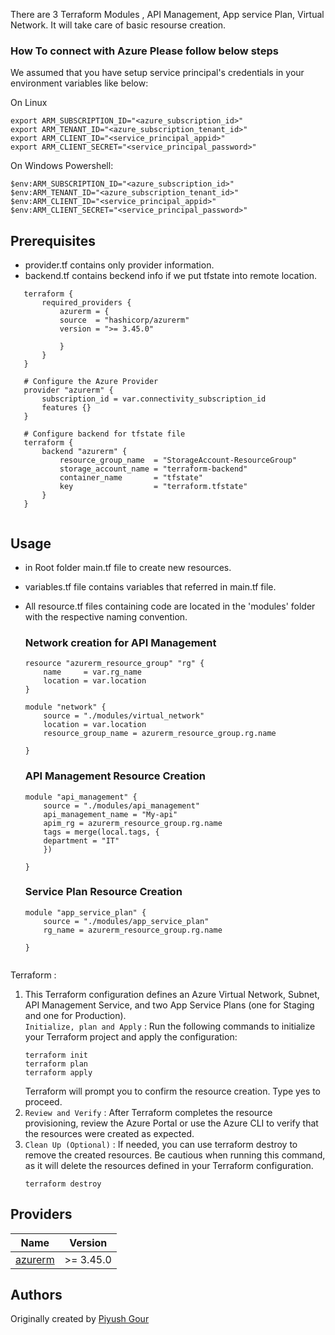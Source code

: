 There are 3 Terraform Modules , API Management, App service Plan, Virtual Network. It will take care of basic resourse creation.


### How To connect with Azure Please follow below steps

We assumed that you have setup service principal's credentials in your environment variables like below:

On Linux 

```shell
export ARM_SUBSCRIPTION_ID="<azure_subscription_id>"
export ARM_TENANT_ID="<azure_subscription_tenant_id>"
export ARM_CLIENT_ID="<service_principal_appid>"
export ARM_CLIENT_SECRET="<service_principal_password>"
```

On Windows Powershell:

```shell
$env:ARM_SUBSCRIPTION_ID="<azure_subscription_id>"
$env:ARM_TENANT_ID="<azure_subscription_tenant_id>"
$env:ARM_CLIENT_ID="<service_principal_appid>"
$env:ARM_CLIENT_SECRET="<service_principal_password>"
```

## Prerequisites 
 - provider.tf contains only provider information.
 - backend.tf contains beckend info if we put tfstate into remote location.

 ```hcl
    terraform {
        required_providers {
            azurerm = {
            source  = "hashicorp/azurerm"
            version = ">= 3.45.0"

            }
        }
    }

    # Configure the Azure Provider
    provider "azurerm" {
        subscription_id = var.connectivity_subscription_id
        features {}
    }

    # Configure backend for tfstate file
    terraform {
        backend "azurerm" {
            resource_group_name  = "StorageAccount-ResourceGroup"
            storage_account_name = "terraform-backend"
            container_name       = "tfstate"
            key                  = "terraform.tfstate"
        }
    }

 
 ```

## Usage
 - in Root folder main.tf file to create new resources.
 - variables.tf file contains variables that referred in main.tf file. 
 - All resource.tf files containing code are located in the 'modules' folder with the respective naming convention. 

 

    ### Network creation for API Management 
    ```hcl
    resource "azurerm_resource_group" "rg" {
        name     = var.rg_name
        location = var.location
    }

    module "network" {
        source = "./modules/virtual_network"
        location = var.location
        resource_group_name = azurerm_resource_group.rg.name
  
    }
    ```
    ### API Management Resource Creation
    ```hcl
    module "api_management" {
        source = "./modules/api_management"
        api_management_name = "My-api"
        apim_rg = azurerm_resource_group.rg.name
        tags = merge(local.tags, {
        department = "IT"
        }) 

    }
    
    ```

    ### Service Plan Resource Creation

    ```hcl
    module "app_service_plan" {
        source = "./modules/app_service_plan"
        rg_name = azurerm_resource_group.rg.name
  
    }

    
    ```

Terraform :

1. This Terraform configuration defines an Azure Virtual Network, Subnet, API Management Service, and two App Service Plans (one for Staging and one for Production).<br>
`Initialize, plan and Apply` : Run the following commands to initialize your Terraform project and apply the configuration:
    ```shell
    terraform init
    terraform plan
    terraform apply
    ```
    Terraform will prompt you to confirm the resource creation. Type yes to proceed.<br>
2. `Review and Verify` : After Terraform completes the resource provisioning, review the Azure Portal or use the Azure CLI to verify that the resources were created as expected.<br>
3. `Clean Up (Optional)` : If needed, you can use terraform destroy to remove the created resources. Be cautious when running this command, as it will delete the resources defined in your Terraform configuration.<br>
    ```
    terraform destroy
    ```


## Providers

| Name                                                          | Version       |
|---------------------------------------------------------------|---------------|
| <a name="provider_azurerm"></a> [azurerm](#provider\_azurerm) | >= 3.45.0 |

## Authors

Originally created by [Piyush Gour](http://github.com/piyushgour)
